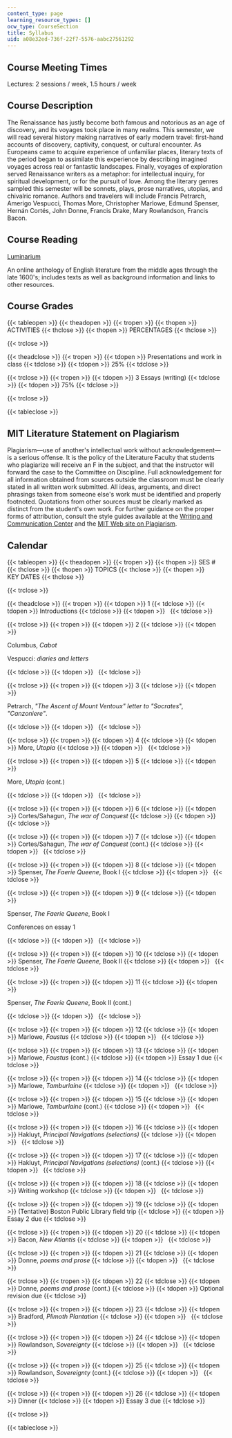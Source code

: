 ```yaml
---
content_type: page
learning_resource_types: []
ocw_type: CourseSection
title: Syllabus
uid: a08e32ed-736f-22f7-5576-aabc27561292
---
```


Course Meeting Times
--------------------

Lectures: 2 sessions / week, 1.5 hours / week

Course Description
------------------

The Renaissance has justly become both famous and notorious as an age of discovery, and its voyages took place in many realms. This semester, we will read several history making narratives of early modern travel: first-hand accounts of discovery, captivity, conquest, or cultural encounter. As Europeans came to acquire experience of unfamiliar places, literary texts of the period began to assimilate this experience by describing imagined voyages across real or fantastic landscapes. Finally, voyages of exploration served Renaissance writers as a metaphor: for intellectual inquiry, for spiritual development, or for the pursuit of love. Among the literary genres sampled this semester will be sonnets, plays, prose narratives, utopias, and chivalric romance. Authors and travelers will include Francis Petrarch, Amerigo Vespucci, Thomas More, Christopher Marlowe, Edmund Spenser, Hernán Cortés, John Donne, Francis Drake, Mary Rowlandson, Francis Bacon.

Course Reading
--------------

[Luminarium](http://www.luminarium.org/)

An online anthology of English literature from the middle ages through the late 1600's; includes texts as well as background information and links to other resources.

Course Grades
-------------

{{< tableopen >}}
{{< theadopen >}}
{{< tropen >}}
{{< thopen >}}
ACTIVITIES
{{< thclose >}}
{{< thopen >}}
PERCENTAGES
{{< thclose >}}

{{< trclose >}}

{{< theadclose >}}
{{< tropen >}}
{{< tdopen >}}
Presentations and work in class
{{< tdclose >}}
{{< tdopen >}}
25%
{{< tdclose >}}

{{< trclose >}}
{{< tropen >}}
{{< tdopen >}}
3 Essays (writing)
{{< tdclose >}}
{{< tdopen >}}
75%
{{< tdclose >}}

{{< trclose >}}

{{< tableclose >}}

MIT Literature Statement on Plagiarism
--------------------------------------

Plagiarism—use of another's intellectual work without acknowledgement—is a serious offense. It is the policy of the Literature Faculty that students who plagiarize will receive an F in the subject, and that the instructor will forward the case to the Committee on Discipline. Full acknowledgement for all information obtained from sources outside the classroom must be clearly stated in all written work submitted. All ideas, arguments, and direct phrasings taken from someone else's work must be identified and properly footnoted. Quotations from other sources must be clearly marked as distinct from the student's own work. For further guidance on the proper forms of attribution, consult the style guides available at the [Writing and Communication Center](http://cmsw.mit.edu/writing-and-communication-center/) and the [MIT Web site on Plagiarism](http://cmsw.mit.edu/writing-and-communication-center/avoiding-plagiarism/).

Calendar
--------

{{< tableopen >}}
{{< theadopen >}}
{{< tropen >}}
{{< thopen >}}
SES #
{{< thclose >}}
{{< thopen >}}
TOPICS
{{< thclose >}}
{{< thopen >}}
KEY DATES
{{< thclose >}}

{{< trclose >}}

{{< theadclose >}}
{{< tropen >}}
{{< tdopen >}}
1
{{< tdclose >}}
{{< tdopen >}}
Introductions
{{< tdclose >}}
{{< tdopen >}}
 
{{< tdclose >}}

{{< trclose >}}
{{< tropen >}}
{{< tdopen >}}
2
{{< tdclose >}}
{{< tdopen >}}


Columbus, _Cabot_

Vespucci: _diaries and letters_


{{< tdclose >}}
{{< tdopen >}}
 
{{< tdclose >}}

{{< trclose >}}
{{< tropen >}}
{{< tdopen >}}
3
{{< tdclose >}}
{{< tdopen >}}


Petrarch, _"The Ascent of Mount Ventoux"_ _letter to "Socrates_", _"Canzoniere"_.


{{< tdclose >}}
{{< tdopen >}}
 
{{< tdclose >}}

{{< trclose >}}
{{< tropen >}}
{{< tdopen >}}
4
{{< tdclose >}}
{{< tdopen >}}
More, _Utopia_
{{< tdclose >}}
{{< tdopen >}}
 
{{< tdclose >}}

{{< trclose >}}
{{< tropen >}}
{{< tdopen >}}
5
{{< tdclose >}}
{{< tdopen >}}


More, _Utopia_ (cont.)


{{< tdclose >}}
{{< tdopen >}}
 
{{< tdclose >}}

{{< trclose >}}
{{< tropen >}}
{{< tdopen >}}
6
{{< tdclose >}}
{{< tdopen >}}
Cortes/Sahagun, _The war of Conquest_
{{< tdclose >}}
{{< tdopen >}}
 
{{< tdclose >}}

{{< trclose >}}
{{< tropen >}}
{{< tdopen >}}
7
{{< tdclose >}}
{{< tdopen >}}
Cortes/Sahagun, _The war of Conquest_ (cont.)
{{< tdclose >}}
{{< tdopen >}}
 
{{< tdclose >}}

{{< trclose >}}
{{< tropen >}}
{{< tdopen >}}
8
{{< tdclose >}}
{{< tdopen >}}
Spenser, _The Faerie Queene_, Book I
{{< tdclose >}}
{{< tdopen >}}
 
{{< tdclose >}}

{{< trclose >}}
{{< tropen >}}
{{< tdopen >}}
9
{{< tdclose >}}
{{< tdopen >}}


Spenser, _The Faerie Queene_, Book I

Conferences on essay 1


{{< tdclose >}}
{{< tdopen >}}
 
{{< tdclose >}}

{{< trclose >}}
{{< tropen >}}
{{< tdopen >}}
10
{{< tdclose >}}
{{< tdopen >}}
Spenser, _The Faerie Queene_, Book II
{{< tdclose >}}
{{< tdopen >}}
 
{{< tdclose >}}

{{< trclose >}}
{{< tropen >}}
{{< tdopen >}}
11
{{< tdclose >}}
{{< tdopen >}}


Spenser, _The Faerie Queene_, Book II (cont.)


{{< tdclose >}}
{{< tdopen >}}
 
{{< tdclose >}}

{{< trclose >}}
{{< tropen >}}
{{< tdopen >}}
12
{{< tdclose >}}
{{< tdopen >}}
Marlowe, _Faustus_
{{< tdclose >}}
{{< tdopen >}}
 
{{< tdclose >}}

{{< trclose >}}
{{< tropen >}}
{{< tdopen >}}
13
{{< tdclose >}}
{{< tdopen >}}
Marlowe, _Faustus_ (cont.)
{{< tdclose >}}
{{< tdopen >}}
Essay 1 due
{{< tdclose >}}

{{< trclose >}}
{{< tropen >}}
{{< tdopen >}}
14
{{< tdclose >}}
{{< tdopen >}}
Marlowe, _Tamburlaine_
{{< tdclose >}}
{{< tdopen >}}
 
{{< tdclose >}}

{{< trclose >}}
{{< tropen >}}
{{< tdopen >}}
15
{{< tdclose >}}
{{< tdopen >}}
Marlowe, _Tamburlaine_ (cont.)
{{< tdclose >}}
{{< tdopen >}}
 
{{< tdclose >}}

{{< trclose >}}
{{< tropen >}}
{{< tdopen >}}
16
{{< tdclose >}}
{{< tdopen >}}
Hakluyt, _Principal Navigations (selections)_
{{< tdclose >}}
{{< tdopen >}}
 
{{< tdclose >}}

{{< trclose >}}
{{< tropen >}}
{{< tdopen >}}
17
{{< tdclose >}}
{{< tdopen >}}
Hakluyt, _Principal Navigations (selections)_ (cont.)
{{< tdclose >}}
{{< tdopen >}}
 
{{< tdclose >}}

{{< trclose >}}
{{< tropen >}}
{{< tdopen >}}
18
{{< tdclose >}}
{{< tdopen >}}
Writing workshop
{{< tdclose >}}
{{< tdopen >}}
 
{{< tdclose >}}

{{< trclose >}}
{{< tropen >}}
{{< tdopen >}}
19
{{< tdclose >}}
{{< tdopen >}}
(Tentative) Boston Public Library field trip
{{< tdclose >}}
{{< tdopen >}}
Essay 2 due
{{< tdclose >}}

{{< trclose >}}
{{< tropen >}}
{{< tdopen >}}
20
{{< tdclose >}}
{{< tdopen >}}
Bacon, _New Atlantis_
{{< tdclose >}}
{{< tdopen >}}
 
{{< tdclose >}}

{{< trclose >}}
{{< tropen >}}
{{< tdopen >}}
21
{{< tdclose >}}
{{< tdopen >}}
Donne, _poems and prose_
{{< tdclose >}}
{{< tdopen >}}
 
{{< tdclose >}}

{{< trclose >}}
{{< tropen >}}
{{< tdopen >}}
22
{{< tdclose >}}
{{< tdopen >}}
Donne, _poems and prose_ (cont.)
{{< tdclose >}}
{{< tdopen >}}
Optional revision due
{{< tdclose >}}

{{< trclose >}}
{{< tropen >}}
{{< tdopen >}}
23
{{< tdclose >}}
{{< tdopen >}}
Bradford, _Plimoth Plantation_
{{< tdclose >}}
{{< tdopen >}}
 
{{< tdclose >}}

{{< trclose >}}
{{< tropen >}}
{{< tdopen >}}
24
{{< tdclose >}}
{{< tdopen >}}
Rowlandson, _Sovereignty_
{{< tdclose >}}
{{< tdopen >}}
 
{{< tdclose >}}

{{< trclose >}}
{{< tropen >}}
{{< tdopen >}}
25
{{< tdclose >}}
{{< tdopen >}}
Rowlandson, _Sovereignty_ (cont.)
{{< tdclose >}}
{{< tdopen >}}
 
{{< tdclose >}}

{{< trclose >}}
{{< tropen >}}
{{< tdopen >}}
26
{{< tdclose >}}
{{< tdopen >}}
Dinner
{{< tdclose >}}
{{< tdopen >}}
Essay 3 due
{{< tdclose >}}

{{< trclose >}}

{{< tableclose >}}
